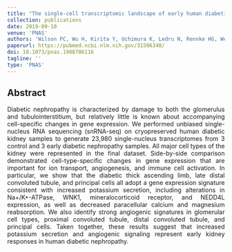 ```yaml
---
title: "The single-cell transcriptomic landscape of early human diabetic nephropathy"
collection: publications
date: 2019-09-10
venue: 'PNAS'
authors: 'Wilson PC, Wu H, Kirita Y, Uchimura K, Ledru N, Rennke HG, Welling PA, Waikar SS, Humphreys BD'
paperurl: https://pubmed.ncbi.nlm.nih.gov/31506348/
doi: 10.1073/pnas.1908706116
tagline: ''
type: 'PNAS'
---
```


<h2> Abstract </h2>
<p align= "justify">
Diabetic nephropathy is characterized by damage to both the glomerulus and tubulointerstitium, but relatively little is known about accompanying cell-specific changes in gene expression. We performed unbiased single-nucleus RNA sequencing (snRNA-seq) on cryopreserved human diabetic kidney samples to generate 23,980 single-nucleus transcriptomes from 3 control and 3 early diabetic nephropathy samples. All major cell types of the kidney were represented in the final dataset. Side-by-side comparison demonstrated cell-type-specific changes in gene expression that are important for ion transport, angiogenesis, and immune cell activation. In particular, we show that the diabetic thick ascending limb, late distal convoluted tubule, and principal cells all adopt a gene expression signature consistent with increased potassium secretion, including alterations in Na+/K+-ATPase, WNK1, mineralocorticoid receptor, and NEDD4L expression, as well as decreased paracellular calcium and magnesium reabsorption. We also identify strong angiogenic signatures in glomerular cell types, proximal convoluted tubule, distal convoluted tubule, and principal cells. Taken together, these results suggest that increased potassium secretion and angiogenic signaling represent early kidney responses in human diabetic nephropathy.
